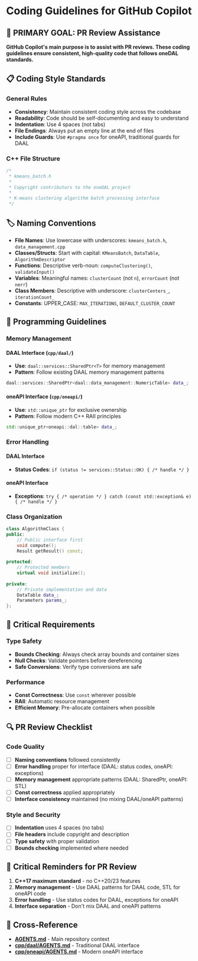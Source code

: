 # Coding Guidelines for GitHub Copilot

## 🎯 **PRIMARY GOAL: PR Review Assistance**

**GitHub Copilot's main purpose is to assist with PR reviews. These coding guidelines ensure consistent, high-quality code that follows oneDAL standards.**

## 📋 **Coding Style Standards**

### General Rules
- **Consistency**: Maintain consistent coding style across the codebase
- **Readability**: Code should be self-documenting and easy to understand
- **Indentation**: Use 4 spaces (not tabs)
- **File Endings**: Always put an empty line at the end of files
- **Include Guards**: Use `#pragma once` for oneAPI, traditional guards for DAAL

### C++ File Structure
```cpp
/*
 * kmeans_batch.h
 *
 * Copyright contributors to the oneDAL project
 *
 * K-means clustering algorithm batch processing interface
 */
```

## 🏷️ **Naming Conventions**

- **File Names**: Use lowercase with underscores: `kmeans_batch.h`, `data_management.cpp`
- **Classes/Structs**: Start with capital: `KMeansBatch`, `DataTable`, `AlgorithmDescriptor`
- **Functions**: Descriptive verb-noun: `computeClustering()`, `validateInput()`
- **Variables**: Meaningful names: `clusterCount` (not `n`), `errorCount` (not `nerr`)
- **Class Members**: Descriptive with underscore: `clusterCenters_`, `iterationCount_`
- **Constants**: UPPER_CASE: `MAX_ITERATIONS`, `DEFAULT_CLUSTER_COUNT`

## 🔧 **Programming Guidelines**

### Memory Management

#### DAAL Interface (`cpp/daal/`)
- **Use**: `daal::services::SharedPtr<T>` for memory management
- **Pattern**: Follow existing DAAL memory management patterns

```cpp
daal::services::SharedPtr<daal::data_management::NumericTable> data_;
```

#### oneAPI Interface (`cpp/oneapi/`)
- **Use**: `std::unique_ptr` for exclusive ownership
- **Pattern**: Follow modern C++ RAII principles

```cpp
std::unique_ptr<oneapi::dal::table> data_;
```

### Error Handling

#### DAAL Interface
- **Status Codes**: `if (status != services::Status::OK) { /* handle */ }`

#### oneAPI Interface
- **Exceptions**: `try { /* operation */ } catch (const std::exception& e) { /* handle */ }`

### Class Organization
```cpp
class AlgorithmClass {
public:
    // Public interface first
    void compute();
    Result getResult() const;
    
protected:
    // Protected members
    virtual void initialize();
    
private:
    // Private implementation and data
    DataTable data_;
    Parameters params_;
};
```

## 🚨 **Critical Requirements**

### Type Safety
- **Bounds Checking**: Always check array bounds and container sizes
- **Null Checks**: Validate pointers before dereferencing
- **Safe Conversions**: Verify type conversions are safe

### Performance
- **Const Correctness**: Use `const` wherever possible
- **RAII**: Automatic resource management
- **Efficient Memory**: Pre-allocate containers when possible

## 🔍 **PR Review Checklist**

### Code Quality
- [ ] **Naming conventions** followed consistently
- [ ] **Error handling** proper for interface (DAAL: status codes, oneAPI: exceptions)
- [ ] **Memory management** appropriate patterns (DAAL: SharedPtr, oneAPI: STL)
- [ ] **Const correctness** applied appropriately
- [ ] **Interface consistency** maintained (no mixing DAAL/oneAPI patterns)

### Style and Security
- [ ] **Indentation** uses 4 spaces (no tabs)
- [ ] **File headers** include copyright and description
- [ ] **Type safety** with proper validation
- [ ] **Bounds checking** implemented where needed

## 🚨 **Critical Reminders for PR Review**

1. **C++17 maximum standard** - no C++20/23 features
2. **Memory management** - Use DAAL patterns for DAAL code, STL for oneAPI code
3. **Error handling** - Use status codes for DAAL, exceptions for oneAPI
4. **Interface separation** - Don't mix DAAL and oneAPI patterns

## 🔄 **Cross-Reference**
- **[AGENTS.md](../../AGENTS.md)** - Main repository context
- **[cpp/daal/AGENTS.md](../../cpp/daal/AGENTS.md)** - Traditional DAAL interface
- **[cpp/oneapi/AGENTS.md](../../cpp/oneapi/AGENTS.md)** - Modern oneAPI interface
